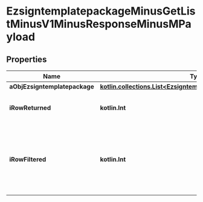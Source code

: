 
# EzsigntemplatepackageMinusGetListMinusV1MinusResponseMinusMPayload

## Properties
Name | Type | Description | Notes
------------ | ------------- | ------------- | -------------
**aObjEzsigntemplatepackage** | [**kotlin.collections.List&lt;EzsigntemplatepackageMinusListElement&gt;**](EzsigntemplatepackageMinusListElement.md) |  | 
**iRowReturned** | **kotlin.Int** | The number of rows returned | 
**iRowFiltered** | **kotlin.Int** | The number of rows matching your filters (if any) or the total number of rows | 



